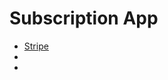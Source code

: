 
# Subscription App

- [Stripe](https://dashboard.stripe.com/test/customers/cus_IoEgIoBSLG6I4T)
-
-
